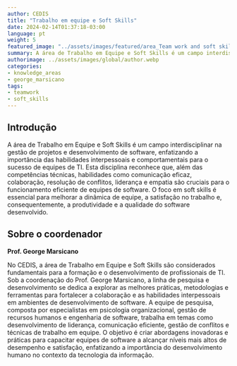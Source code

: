 ```yaml
---
author: CEDIS
title: "Trabalho em equipe e Soft Skills"
date: 2024-02-14T01:37:18-03:00
language: pt
weight: 5
featured_image: "../assets/images/featured/area_Team work and soft skills.png"
summary: A área de Trabalho em Equipe e Soft Skills é um campo interdisciplinar na gestão de projetos e desenvolvimento de software, enfatizando a importância das habilidades interpessoais e comportamentais para o sucesso de equipes de TI.
authorimage: ../assets/images/global/author.webp
categories:
- knowledge_areas
- george_marsicano
tags: 
- teamwork
- soft_skills
---
```

## Introdução
A área de Trabalho em Equipe e Soft Skills é um campo interdisciplinar na gestão de projetos e desenvolvimento de software, enfatizando a importância das habilidades interpessoais e comportamentais para o sucesso de equipes de TI. Esta disciplina reconhece que, além das competências técnicas, habilidades como comunicação eficaz, colaboração, resolução de conflitos, liderança e empatia são cruciais para o funcionamento eficiente de equipes de software. O foco em soft skills é essencial para melhorar a dinâmica de equipe, a satisfação no trabalho e, consequentemente, a produtividade e a qualidade do software desenvolvido.

## Sobre o coordenador
**Prof. George Marsicano**

No CEDIS, a área de Trabalho em Equipe e Soft Skills são considerados fundamentais para a formação e o desenvolvimento de profissionais de TI. Sob a coordenação do Prof. George Marsicano, a linha de pesquisa e desenvolvimento se dedica a explorar as melhores práticas, metodologias e ferramentas para fortalecer a colaboração e as habilidades interpessoais em ambientes de desenvolvimento de software. A equipe de pesquisa, composta por especialistas em psicologia organizacional, gestão de recursos humanos e engenharia de software, trabalha em temas como desenvolvimento de liderança, comunicação eficiente, gestão de conflitos e técnicas de trabalho em equipe. O objetivo é criar abordagens inovadoras e práticas para capacitar equipes de software a alcançar níveis mais altos de desempenho e satisfação, enfatizando a importância do desenvolvimento humano no contexto da tecnologia da informação.
